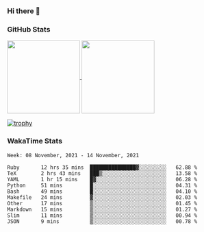 ### Hi there 👋

### GitHub Stats

<a href="https://github.com/anuraghazra/github-readme-stats">
  <img align="center" height="170px" src="https://github-readme-stats.vercel.app/api/top-langs/?username=tksfjt1024&layout=compact&count_private=true&show_icons=true&show_icons=true&theme=graywhite" />
</a>
<a href="https://github.com/anuraghazra/github-readme-stats">
  <img align="center" height="170px" src="https://github-readme-stats.vercel.app/api?username=tksfjt1024&count_private=true&show_icons=true&show_icons=true&theme=graywhite" />
</a>

[![trophy](https://github-profile-trophy.vercel.app/?username=tksfjt1024)](https://github.com/ryo-ma/github-profile-trophy)

### WakaTime Stats

<!--START_SECTION:waka-->
```text
Week: 08 November, 2021 - 14 November, 2021

Ruby       12 hrs 35 mins  ███████████████▓░░░░░░░░░   62.88 % 
TeX        2 hrs 43 mins   ███▒░░░░░░░░░░░░░░░░░░░░░   13.58 % 
YAML       1 hr 15 mins    █▓░░░░░░░░░░░░░░░░░░░░░░░   06.28 % 
Python     51 mins         █░░░░░░░░░░░░░░░░░░░░░░░░   04.31 % 
Bash       49 mins         █░░░░░░░░░░░░░░░░░░░░░░░░   04.10 % 
Makefile   24 mins         ▓░░░░░░░░░░░░░░░░░░░░░░░░   02.03 % 
Other      17 mins         ▒░░░░░░░░░░░░░░░░░░░░░░░░   01.45 % 
Markdown   15 mins         ▒░░░░░░░░░░░░░░░░░░░░░░░░   01.27 % 
Slim       11 mins         ▒░░░░░░░░░░░░░░░░░░░░░░░░   00.94 % 
JSON       9 mins          ▒░░░░░░░░░░░░░░░░░░░░░░░░   00.78 % 
```
<!--END_SECTION:waka-->
